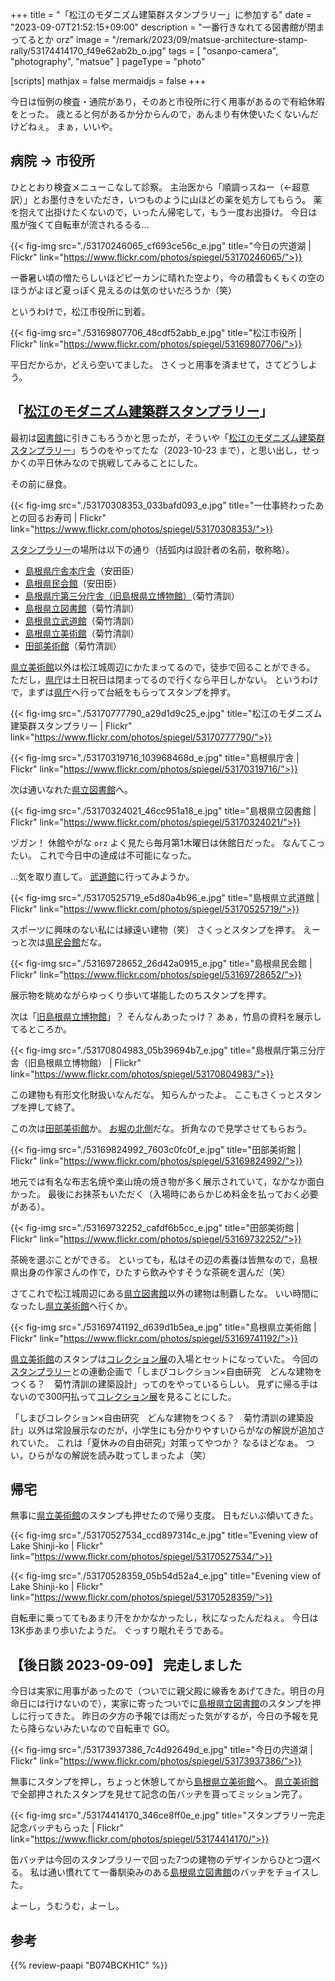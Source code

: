 +++
title = "「松江のモダニズム建築群スタンプラリー」に参加する"
date =  "2023-09-07T21:52:15+09:00"
description = "一番行きなれてる図書館が閉まってるとか orz"
image = "/remark/2023/09/matsue-architecture-stamp-rally/53174414170_f49e62ab2b_o.jpg"
tags = [ "osanpo-camera", "photography", "matsue" ]
pageType = "photo"

[scripts]
  mathjax = false
  mermaidjs = false
+++

今日は恒例の検査・通院があり，そのあと市役所に行く用事があるので有給休暇をとった。
歳とると何があるか分からんので，あんまり有休使いたくないんだけどねぇ。
まぁ，いいや。

## 病院 → 市役所

ひととおり検査メニューこなして診察。
主治医から「順調っスねー（←超意訳）」とお墨付きをいただき，いつものように山ほどの薬を処方してもらう。
薬を抱えて出掛けたくないので，いったん帰宅して，もう一度お出掛け。
今日は風が強くて自転車が流されるるる...

{{< fig-img src="./53170246065_cf693ce56c_e.jpg" title="今日の宍道湖 | Flickr" link="https://www.flickr.com/photos/spiegel/53170246065/">}}

一番暑い頃の憎たらしいほどピーカンに晴れた空より，今の積雲もくもくの空のほうがよほど夏っぽく見えるのは気のせいだろうか（笑）

というわけで，松江市役所に到着。

{{< fig-img src="./53169807706_48cdf52abb_e.jpg" title="松江市役所 | Flickr" link="https://www.flickr.com/photos/spiegel/53169807706/">}}

平日だからか，どえら空いてました。
さくっと用事を済ませて，さてどうしよう。

## 「[松江のモダニズム建築群スタンプラリー]」

最初は[図書館][島根県立図書館]に引きこもろうかと思ったが，そういや「[松江のモダニズム建築群スタンプラリー]」ちうのをやってたな（2023-10-23 まで），と思い出し，せっかくの平日休みなので挑戦してみることにした。

その前に昼食。

{{< fig-img src="./53170308353_033bafd093_e.jpg" title="一仕事終わったあとの回るお寿司 | Flickr" link="https://www.flickr.com/photos/spiegel/53170308353/">}}

[スタンプラリー][松江のモダニズム建築群スタンプラリー]の場所は以下の通り（括弧内は設計者の名前，敬称略）。

- [島根県庁舎本庁舎]（安田臣）
- [島根県民会館]（安田臣）
- [島根県庁第三分庁舎（旧島根県立博物館）][島根県庁第三分庁舎]（菊竹清訓）
- [島根県立図書館]（菊竹清訓）
- [島根県立武道館]（菊竹清訓）
- [島根県立美術館]（菊竹清訓）
- [田部美術館]（菊竹清訓）

[県立美術館][島根県立美術館]以外は松江城周辺にかたまってるので，徒歩で回ることができる。
ただし，[県庁][島根県庁舎本庁舎]は土日祝日は閉まってるので行くなら平日しかない。
というわけで，まずは[県庁][島根県庁舎本庁舎]へ行って台紙をもらってスタンプを押す。

{{< fig-img src="./53170777790_a29d1d9c25_e.jpg" title="松江のモダニズム建築群スタンプラリー | Flickr" link="https://www.flickr.com/photos/spiegel/53170777790/">}}

{{< fig-img src="./53170319716_103968468d_e.jpg" title="島根県庁舎 | Flickr" link="https://www.flickr.com/photos/spiegel/53170319716/">}}

次は通いなれた[県立図書館][島根県立図書館]へ。

{{< fig-img src="./53170324021_46cc951a18_e.jpg" title="島根県立図書館 | Flickr" link="https://www.flickr.com/photos/spiegel/53170324021/">}}

ヅガン！ 休館やがな `orz`
よく見たら毎月第1木曜日は休館日だった。
なんてこったい。
これで今日中の達成は不可能になった。

...気を取り直して。
[武道館][島根県立武道館]に行ってみようか。

{{< fig-img src="./53170525719_e5d80a4b96_e.jpg" title="島根県立武道館 | Flickr" link="https://www.flickr.com/photos/spiegel/53170525719/">}}

スポーツに興味のない私には縁遠い建物（笑） さくっとスタンプを押す。
えーっと次は[県民会館][島根県民会館]だな。

{{< fig-img src="./53169728652_26d42a0915_e.jpg" title="島根県民会館 | Flickr" link="https://www.flickr.com/photos/spiegel/53169728652/">}}

展示物を眺めながらゆっくり歩いて堪能したのちスタンプを押す。

次は「[旧島根県立博物館][島根県庁第三分庁舎]」？ そんなんあったっけ？ あぁ，竹島の資料を展示してるところか。

{{< fig-img src="./53170804983_05b39694b7_e.jpg" title="島根県庁第三分庁舎（旧島根県立博物館） | Flickr" link="https://www.flickr.com/photos/spiegel/53170804983/">}}

この建物も有形文化財扱いなんだな。
知らんかったよ。
ここもさくっとスタンプを押して終了。

この次は[田部美術館]か。
[お堀の北側](https://goo.gl/maps/2gpabywx5AmRY6VG9)だな。
折角なので見学させてもらおう。

{{< fig-img src="./53169824992_7603c0fc0f_e.jpg" title="田部美術館 | Flickr" link="https://www.flickr.com/photos/spiegel/53169824992/">}}

地元では有名な布志名焼や楽山焼の焼き物が多く展示されていて，なかなか面白かった。
最後にお抹茶もいただく（入場時にあらかじめ料金を払っておく必要がある）。

{{< fig-img src="./53169732252_cafdf6b5cc_e.jpg" title="田部美術館 | Flickr" link="https://www.flickr.com/photos/spiegel/53169732252/">}}

茶碗を選ぶことができる。
といっても，私はその辺の素養は皆無なので，島根県出身の作家さんの作で，ひたすら飲みやすそうな茶碗を選んだ（笑）

さてこれで松江城周辺にある[県立図書館][島根県立図書館]以外の建物は制覇したな。
いい時間になったし[県立美術館][島根県立美術館]へ行くか。

{{< fig-img src="./53169741192_d639d1b5ea_e.jpg" title="島根県立美術館 | Flickr" link="https://www.flickr.com/photos/spiegel/53169741192/">}}

[県立美術館][島根県立美術館]のスタンプは[コレクション展](https://www.shimane-art-museum.jp/exhibition/collection.html "コレクション展 | 島根県立美術館")の入場とセットになっていた。
今回の[スタンプラリー][松江のモダニズム建築群スタンプラリー]との連動企画で「しまびコレクション×自由研究　どんな建物をつくる？　菊竹清訓の建築設計」ってのをやっているらしい。
見ずに帰る手はないので300円払って[コレクション展](https://www.shimane-art-museum.jp/exhibition/collection.html "コレクション展 | 島根県立美術館")を見ることにした。

「しまびコレクション×自由研究　どんな建物をつくる？　菊竹清訓の建築設計」以外は常設展示なのだが，小学生にも分かりやすいひらがなの解説が追加されていた。
これは「夏休みの自由研究」対策ってやつか？ なるほどなぁ。
つい，ひらがなの解説を読み耽ってしまったよ（笑）

## 帰宅

無事に[県立美術館][島根県立美術館]のスタンプも押せたので帰り支度。
日もだいぶ傾いてきた。

{{< fig-img src="./53170527534_ccd897314c_e.jpg" title="Evening view of Lake Shinji-ko | Flickr" link="https://www.flickr.com/photos/spiegel/53170527534/">}}

{{< fig-img src="./53170528359_05b54d52a4_e.jpg" title="Evening view of Lake Shinji-ko | Flickr" link="https://www.flickr.com/photos/spiegel/53170528359/">}}

自転車に乗っててもあまり汗をかかなかったし，秋になったんだねぇ。
今日は13K歩あまり歩いたようだ。
ぐっすり眠れそうである。

## 【後日談 2023-09-09】 完走しました

今日は実家に用事があったので（ついでに親父殿に線香をあげてきた。明日の月命日には行けないので），実家に寄ったついでに[島根県立図書館]のスタンプを押しに行ってきた。
昨日の夕方の予報では雨だった気がするが，今日の予報を見たら降らないみたいなので自転車で GO。

{{< fig-img src="./53173937386_7c4d92649d_e.jpg" title="今日の宍道湖 | Flickr" link="https://www.flickr.com/photos/spiegel/53173937386/">}}

無事にスタンプを押し，ちょっと休憩してから[島根県立美術館]へ。
[県立美術館][島根県立美術館]で全部押されたスタンプを見せて記念の缶バッヂを貰ってミッション完了。

{{< fig-img src="./53174414170_346ce8ff0e_e.jpg" title="スタンプラリー完走記念バッヂもらった | Flickr" link="https://www.flickr.com/photos/spiegel/53174414170/">}}

缶バッヂは今回のスタンプラリーで回った7つの建物のデザインからひとつ選べる。
私は通い慣れてて一番馴染みのある[島根県立図書館]のバッヂをチョイスした。

よーし，うむうむ，よーし。

[松江のモダニズム建築群スタンプラリー]: https://www.pref.shimane.lg.jp/kanzai/rekisi/modernism-stamp.html "島根県：松江のモダニズム建築群スタンプラリー（トップ / 管財課 / 県庁舎の歴史）"
[島根県立図書館]: https://www.library.pref.shimane.lg.jp/ "島根県立図書館"
[島根県立美術館]: https://www.shimane-art-museum.jp/ "SHIMANE ART MUSEUM | 島根県立美術館"
[島根県民会館]: https://www.cul-shimane.jp/hall/ "島根県民会館"
[島根県立武道館]: http://budokan.shimane-sports.or.jp/ "【公式サイト】島根県立武道館"
[田部美術館]: https://www.tanabe-museum.or.jp/ "公益財団法人　田部美術館"
[島根県庁舎本庁舎]: https://bunka.nii.ac.jp/heritages/detail/414025 "島根県庁舎本庁舎 文化遺産オンライン"
[島根県庁第三分庁舎]: https://bunka.nii.ac.jp/heritages/detail/403088 "旧島根県立博物館（島根県庁第三分庁舎） 文化遺産オンライン"

## 参考

{{% review-paapi "B074BCKH1C" %}} <!-- らき☆すた（らきすた） -->
